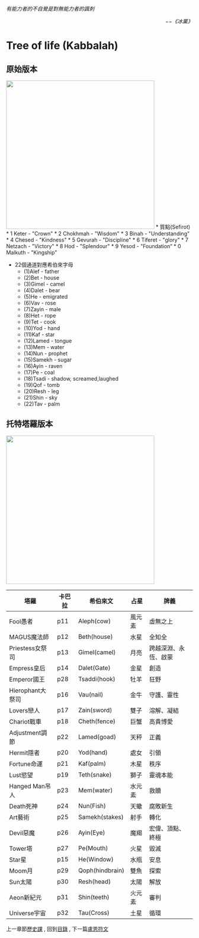 *有能力者的不自覺是對無能力者的諷刺*  
<p align="right"><i>−−《冰菓》</i></p>

# Tree of life (Kabbalah)

## 原始版本
<img src="https://github.com/PartiallyOrderedMagic/PartiallyOrderedMagic.github.io/raw/master/Setting/Ch2/Kabbalah/Kabbalah.svg" Width="400" />  
* 質點(Sefirot)
  * 1 Keter - "Crown"  
  * 2 Chokhmah - "Wisdom"  
  * 3 Binah - "Understanding"  
  * 4 Chesed - "Kindness"  
  * 5 Gevurah - "Discipline"  
  * 6 Tiferet - "glory"  
  * 7 Netzach - "Victory"  
  * 8 Hod - "Splendour"  
  * 9 Yesod - "Foundation“  
  * 0 Malkuth - "Kingship”  

* 22個通道對應希伯來字母
  * (1)Alef - father   
  * (2)Bet - house  
  * (3)Gimel - camel  
  * (4)Dalet - bear  
  * (5)He - emigrated  
  * (6)Vav - rose   
  * (7)Zayin - male  
  * (8)Het - rope  
  * (9)Tet - cook   
  * (10)Yod - hand  
  * (11)Kaf - star  
  * (12)Lamed - tongue  
  * (13)Mem - water  
  * (14)Nun - prophet  
  * (15)Samekh - sugar  
  * (16)Ayin - raven  
  * (17)Pe - coal  
  * (18)Tsadi - shadow, screamed,laughed  
  * (19)Qof - tomb  
  * (20)Resh - leg  
  * (21)Shin - sky  
  * (22)Tav - palm  

## 托特塔羅版本
<img src="https://github.com/PartiallyOrderedMagic/PartiallyOrderedMagic.github.io/raw/master/Setting/Ch2/Kabbalah/Kabbalah-Thoth.svg" Width="400" />  

|塔羅|卡巴拉|希伯來文|占星|牌義|
|-|-|-|-|-|
|Fool愚者|p11|Aleph(cow)|風元素|虛無之上
|MAGUS魔法師|p12|Beth(house)|水星|全知全
|Priestess女祭司|p13|Gimel(camel)|月亮|跨越深淵、永恆、啟蒙
|Empress皇后|p14|Dalet(Gate)|金星|創造
|Emperor國王|p28|Tsaddi(hook)|牡羊|狂野|勝利
|Hierophant大祭司|p16|Vau(nail)|金牛|守護、靈性
|Lovers戀人|p17|Zain(sword)|雙子|溶解、凝結
|Chariot戰車|p18|Cheth(fence)|巨蟹|高貴博愛
|Adjustment調節|p22|Lamed(goad)|天秤|正義
|Hermit隱者|p20|Yod(hand)|處女|引領
|Fortune命運|p21|Kaf(palm)|木星|秩序
|Lust慾望|p19|Teth(snake)|獅子|靈魂本能
|Hanged Man吊人|p23|Mem(water)|水元素|救贖
|Death死神|p24|Nun(Fish)|天蠍|腐敗新生
|Art藝術|p25|Samekh(stakes)|射手|轉化
|Devil惡魔|p26|Ayin(Eye)|魔羯|宏偉、頂點、終極
|Tower塔|p27|Pe(Mouth)|火星|毀滅
|Star星|p15|He(Window)|水瓶|安息
|Moom月|p29|Qoph(hindbrain)|雙魚|探索
|Sun太陽|p30|Resh(head)|太陽|解放
|Aeon新紀元|p31|Shin(teeth)|火元素|審判
|Universe宇宙|p32|Tau(Cross)|土星|循環


上一章節[歷史課](../../Ch1/History) ,
回到[目錄](../../../#ch-2-documentation) ,
下一篇[盧恩符文](../Runes) 

